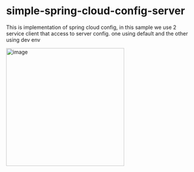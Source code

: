 # simple-spring-cloud-config-server

This is implementation of spring cloud config, in this sample we use 2 service client that access to server config.
one using default and the other using dev env

<img width="319" alt="image" src="https://github.com/kckrepository/simple-spring-cloud-config-server/assets/17265754/0003064f-92d2-42ad-a2a5-b58b2dfa6122">
